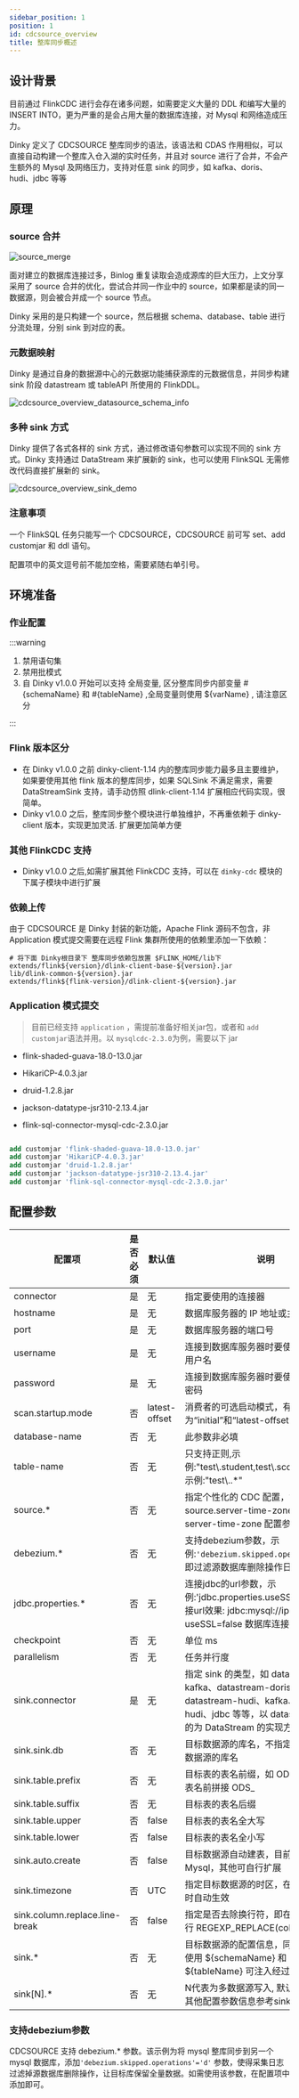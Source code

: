 ```yaml
---
sidebar_position: 1
position: 1
id: cdcsource_overview
title: 整库同步概述
---
```


## 设计背景

目前通过 FlinkCDC 进行会存在诸多问题，如需要定义大量的 DDL 和编写大量的 INSERT INTO，更为严重的是会占用大量的数据库连接，对
Mysql 和网络造成压力。

Dinky 定义了 CDCSOURCE 整库同步的语法，该语法和 CDAS 作用相似，可以直接自动构建一个整库入仓入湖的实时任务，并且对 source
进行了合并，不会产生额外的 Mysql 及网络压力，支持对任意 sink 的同步，如 kafka、doris、hudi、jdbc 等等

## 原理

### source 合并

![source_merge](http://pic.dinky.org.cn/dinky/docs/zh-CN/data_integration_guide/cdcsource_statementssource_merge.png)

面对建立的数据库连接过多，Binlog 重复读取会造成源库的巨大压力，上文分享采用了 source 合并的优化，尝试合并同一作业中的
source，如果都是读的同一数据源，则会被合并成一个 source 节点。

Dinky 采用的是只构建一个 source，然后根据 schema、database、table 进行分流处理，分别 sink 到对应的表。

### 元数据映射

Dinky 是通过自身的数据源中心的元数据功能捕获源库的元数据信息，并同步构建 sink 阶段 datastream 或 tableAPI 所使用的
FlinkDDL。

![cdcsource_overview_datasource_schema_info](http://pic.dinky.org.cn/dinky/docs/zh-CN/practical_guide/cdcsource_practice/cdcsource_overview/cdcsource_overview_datasource_schema_info.png)

### 多种 sink 方式

Dinky 提供了各式各样的 sink 方式，通过修改语句参数可以实现不同的 sink 方式。Dinky 支持通过 DataStream 来扩展新的
sink，也可以使用 FlinkSQL 无需修改代码直接扩展新的 sink。

![cdcsource_overview_sink_demo](http://pic.dinky.org.cn/dinky/docs/zh-CN/practical_guide/cdcsource_practice/cdcsource_overview/cdcsource_overview_sink_demo.png)

### 注意事项
一个 FlinkSQL 任务只能写一个 CDCSOURCE，CDCSOURCE 前可写 set、add customjar 和 ddl 语句。

配置项中的英文逗号前不能加空格，需要紧随右单引号。

## 环境准备

### 作业配置

:::warning

1. 禁用语句集
2. 禁用批模式
3. 自 Dinky v1.0.0 开始可以支持 全局变量, 区分整库同步内部变量 #{schemaName} 和 #{tableName} ,全局变量则使用 ${varName} , 请注意区分

:::

### Flink 版本区分

- 在 Dinky v1.0.0 之前 dinky-client-1.14 内的整库同步能力最多且主要维护，如果要使用其他 flink 版本的整库同步，如果 SQLSink
  不满足需求，需要DataStreamSink 支持，请手动仿照 dlink-client-1.14 扩展相应代码实现，很简单。
- Dinky v1.0.0 之后，整库同步整个模块进行单独维护，不再重依赖于 dinky-client 版本，实现更加灵活. 扩展更加简单方便

### 其他 FlinkCDC 支持

- Dinky v1.0.0 之后,如需扩展其他 FlinkCDC 支持，可以在 `dinky-cdc` 模块的下属子模块中进行扩展

### 依赖上传

由于 CDCSOURCE 是 Dinky 封装的新功能，Apache Flink 源码不包含，非 Application 模式提交需要在远程 Flink 集群所使用的依赖里添加一下依赖：

```
# 将下面 Dinky根目录下 整库同步依赖包放置 $FLINK_HOME/lib下
extends/flink${version}/dlink-client-base-${version}.jar
lib/dlink-common-${version}.jar
extends/flink${flink-version}/dlink-client-${version}.jar
```

### Application 模式提交

> 目前已经支持 `application` ，需提前准备好相关jar包，或者和 `add customjar`语法并用。以 `mysqlcdc-2.3.0`为例，需要以下 jar

* flink-shaded-guava-18.0-13.0.jar

* HikariCP-4.0.3.jar

* druid-1.2.8.jar

* jackson-datatype-jsr310-2.13.4.jar

* flink-sql-connector-mysql-cdc-2.3.0.jar

```sql

add customjar 'flink-shaded-guava-18.0-13.0.jar'
add customjar 'HikariCP-4.0.3.jar'
add customjar 'druid-1.2.8.jar'
add customjar 'jackson-datatype-jsr310-2.13.4.jar'  
add customjar 'flink-sql-connector-mysql-cdc-2.3.0.jar'

```

## 配置参数

| 配置项                            | 是否必须 | 默认值           | 说明                                                                                                                           |
|--------------------------------|------|---------------|------------------------------------------------------------------------------------------------------------------------------|
| connector                      | 是    | 无             | 指定要使用的连接器                                                                                                                    |
| hostname                       | 是    | 无             | 数据库服务器的 IP 地址或主机名                                                                                                            |
| port                           | 是    | 无             | 数据库服务器的端口号                                                                                                                   |
| username                       | 是    | 无             | 连接到数据库服务器时要使用的数据库的用户名                                                                                                        |
| password                       | 是    | 无             | 连接到数据库服务器时要使用的数据库的密码                                                                                                         |
| scan.startup.mode              | 否    | latest-offset | 消费者的可选启动模式，有效枚举为“initial”和“latest-offset”                                                                                    |
| database-name                  | 否    | 无             | 此参数非必填                                                                                                                       |
| table-name                     | 否    | 无             | 只支持正则,示例:"test\\.student,test\\.score"，所有表示例:"test\\..*"                                                                     |
| source.*                       | 否    | 无             | 指定个性化的 CDC 配置，如 source.server-time-zone 即为 server-time-zone 配置参数。                                                            |
| debezium.*                     | 否    | 无             | 支持debezium参数，示例:`'debezium.skipped.operations'='d'` 即过滤源数据库删除操作日志。                                                           |
| jdbc.properties.*              | 否    | 无             | 连接jdbc的url参数，示例:'jdbc.properties.useSSL' = 'false' 连接url效果: jdbc:mysql://ip:3306/db?useSSL=false 数据库连接参数                     |
| checkpoint                     | 否    | 无             | 单位 ms                                                                                                                        |
| parallelism                    | 否    | 无             | 任务并行度                                                                                                                        |
| sink.connector                 | 是    | 无             | 指定 sink 的类型，如 datastream-kafka、datastream-doris、datastream-hudi、kafka、doris、hudi、jdbc 等等，以 datastream- 开头的为 DataStream 的实现方式 |
| sink.sink.db                   | 否    | 无             | 目标数据源的库名，不指定时默认使用源数据源的库名                                                                                                     |
| sink.table.prefix              | 否    | 无             | 目标表的表名前缀，如 ODS_ 即为所有的表名前拼接 ODS_                                                                                              |
| sink.table.suffix              | 否    | 无             | 目标表的表名后缀                                                                                                                     |
| sink.table.upper               | 否    | false         | 目标表的表名全大写                                                                                                                    |
| sink.table.lower               | 否    | false         | 目标表的表名全小写                                                                                                                    |
| sink.auto.create               | 否    | false         | 目标数据源自动建表，目前只支持 Mysql，其他可自行扩展                                                                                                |
| sink.timezone                  | 否    | UTC           | 指定目标数据源的时区，在数据类型转换时自动生效                                                                                                      |
| sink.column.replace.line-break | 否    | false         | 指定是否去除换行符，即在数据转换中进行 REGEXP_REPLACE(column, '\\n', '')                                                                        |
| sink.*                         | 否    | 无             | 目标数据源的配置信息，同 FlinkSQL，使用 ${schemaName} 和 ${tableName} 可注入经过处理的源表名                                                            |
| sink[N].*                      | 否    | 无             | N代表为多数据源写入, 默认从0开始到N, 其他配置参数信息参考sink.*的配置.                                                                                   |

### 支持debezium参数

CDCSOURCE 支持 debezium.* 参数。该示例为将 mysql 整库同步到另一个 mysql 数据库，添加`'debezium.skipped.operations'='d'`
参数，使得采集日志过滤掉源数据库删除操作，让目标库保留全量数据。如需使用该参数，在配置项中添加即可。


